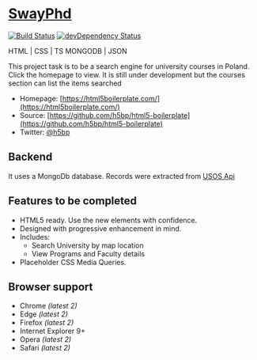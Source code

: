# [SwayPhd](http://swayphd.gearhostpreview.com)

[![Build Status](https://travis-ci.org/h5bp/html5-boilerplate.svg)](https://travis-ci.org/h5bp/html5-boilerplate)
[![devDependency Status](https://david-dm.org/h5bp/html5-boilerplate/dev-status.svg)](https://david-dm.org/h5bp/html5-boilerplate#info=devDependencies)

HTML | CSS | TS
MONGODB | JSON

This project task is to be a search engine for university courses in Poland. Click the homepage to view.
It is still under development but the courses section can list the items searched

* Homepage: [https://html5boilerplate.com/](https://html5boilerplate.com/)
* Source: [https://github.com/h5bp/html5-boilerplate](https://github.com/h5bp/html5-boilerplate)
* Twitter: [@h5bp](https://twitter.com/h5bp)


## Backend

It uses a MongoDb database. Records were extracted from [USOS Api](https://apps.usos.edu.pl/developers/)


## Features to be completed

* HTML5 ready. Use the new elements with confidence.
* Designed with progressive enhancement in mind.
* Includes:
  * Search University by map location
  * View Programs and Faculty details
* Placeholder CSS Media Queries.


## Browser support

* Chrome *(latest 2)*
* Edge *(latest 2)*
* Firefox *(latest 2)*
* Internet Explorer 9+
* Opera *(latest 2)*
* Safari *(latest 2)*
